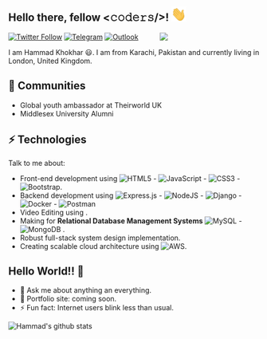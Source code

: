 <h2> Hello there, fellow <𝚌𝚘𝚍𝚎𝚛𝚜/>! <img src="https://raw.githubusercontent.com/ABSphreak/ABSphreak/master/gifs/Hi.gif" width="30px"></h2>

<img align='right' src='https://user-images.githubusercontent.com/5713670/87202985-820dcb80-c2b6-11ea-9f56-7ec461c497c3.gif' width='200"'>

<a href="https://twitter.com/hammadkhokhar" target="_blank">![Twitter Follow](https://img.shields.io/twitter/follow/hammadkhokhar?color=blue&logo=twitter&logoColor=blue&style=for-the-badge)</a>
<a href="https://t.me/hammadkhokhar" target="_blank"><img alt="Telegram" src="https://img.shields.io/badge/Telegram-2CA5E0?style=for-the-badge&logo=telegram&logoColor=white" /></a>
<a href="mailto:hammad.khokhar@hotmail.com" target="_blank"><img alt="Outlook" src="https://img.shields.io/badge/Microsoft_Outlook-0078D4?style=for-the-badge&logo=microsoft-outlook&logoColor=white" /></a>


I am Hammad Khokhar 😃. I am from Karachi, Pakistan and currently living in London, United Kingdom.

## 👯 Communities
* Global youth ambassador at Theirworld UK
* Middlesex University Alumni


## ⚡ Technologies
Talk to me about:
- Front-end development using <img alt="HTML5" src="https://img.shields.io/badge/html5-%23E34F26.svg?&style=for-the-badge&logo=html5&logoColor=white"/> - <img alt="JavaScript" src="https://img.shields.io/badge/javascript-%23323330.svg?&style=for-the-badge&logo=javascript&logoColor=%23F7DF1E"/> - <img alt="CSS3" src="https://img.shields.io/badge/css3-%231572B6.svg?&style=for-the-badge&logo=css3&logoColor=white"/> - <img alt="Bootstrap" src="https://img.shields.io/badge/bootstrap-%23563D7C.svg?&style=for-the-badge&logo=bootstrap&logoColor=white"/>.
- Backend development using <img alt="Express.js" src="https://img.shields.io/badge/express.js-%23404d59.svg?&style=for-the-badge"/> - <img alt="NodeJS" src="https://img.shields.io/badge/node.js-%2343853D.svg?&style=for-the-badge&logo=node.js&logoColor=white"/> - <img alt="Django" src="https://img.shields.io/badge/django-%23092E20.svg?&style=for-the-badge&logo=django&logoColor=white"/> - <img alt="Docker" src="https://img.shields.io/badge/docker-%230db7ed.svg?&style=for-the-badge&logo=docker&logoColor=white"/> - <img alt="Postman" src="https://img.shields.io/badge/Postman-FF6C37?style=for-the-badge&logo=postman&logoColor=red" />
- Video Editing using 
.
- Making for **Relational Database Management Systems** <img alt="MySQL" src="https://img.shields.io/badge/mysql-%2300f.svg?&style=for-the-badge&logo=mysql&logoColor=white"/> - <img alt="MongoDB" src ="https://img.shields.io/badge/MongoDB-%234ea94b.svg?&style=for-the-badge&logo=mongodb&logoColor=white"/> .
- Robust full-stack system design implementation.
- Creating scalable cloud architecture using <img alt="AWS" src="https://img.shields.io/badge/AWS-%23FF9900.svg?&style=for-the-badge&logo=amazon-aws&logoColor=white"/>.

## Hello World!! 🤔
- 💬 Ask me about anything an everything.
- 🎯 Portfolio site: coming soon.
- ⚡ Fun fact: Internet users blink less than usual.

![Hammad's github stats](https://github-readme-stats.vercel.app/api?username=hammadkhokhar&hide=["issues"]&show_icons=true)


